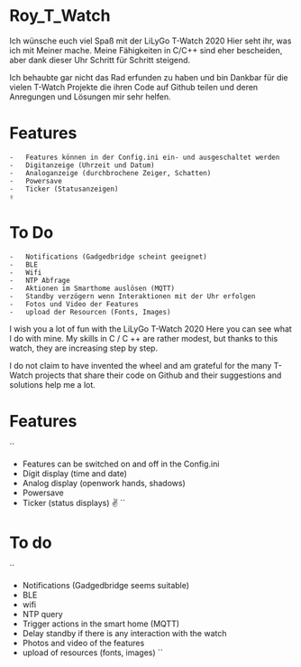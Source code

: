 # Roy_T_Watch

Ich wünsche euch viel Spaß mit der LiLyGo T-Watch 2020 Hier seht ihr, was ich mit Meiner mache. Meine Fähigkeiten in C/C++ sind eher bescheiden, aber dank dieser Uhr Schritt für Schritt steigend.

Ich behaubte gar nicht das Rad erfunden zu haben und bin Dankbar für die vielen T-Watch Projekte die ihren Code auf Github teilen und deren Anregungen und Lösungen mir sehr helfen.

# Features

```
-   Features können in der Config.ini ein- und ausgeschaltet werden
-   Digitanzeige (Uhrzeit und Datum)
-   Analoganzeige (durchbrochene Zeiger, Schatten)
-   Powersave 
-   Ticker (Statusanzeigen)
✌
```

# To Do

```
-   Notifications (Gadgedbridge scheint geeignet)
-   BLE
-   Wifi
-   NTP Abfrage
-   Aktionen im Smarthome auslösen (MQTT)
-   Standby verzögern wenn Interaktionen mit der Uhr erfolgen
-   Fotos und Video der Features
-   upload der Resourcen (Fonts, Images)
```

I wish you a lot of fun with the LiLyGo T-Watch 2020 Here you can see what I do with mine. My skills in C / C ++ are rather modest, but thanks to this watch, they are increasing step by step.

I do not claim to have invented the wheel and am grateful for the many T-Watch projects that share their code on Github and their suggestions and solutions help me a lot.

# Features

``
- Features can be switched on and off in the Config.ini
- Digit display (time and date)
- Analog display (openwork hands, shadows)
- Powersave
- Ticker (status displays)
✌
``

# To do

``
- Notifications (Gadgedbridge seems suitable)
- BLE
- wifi
- NTP query
- Trigger actions in the smart home (MQTT)
- Delay standby if there is any interaction with the watch
- Photos and video of the features
- upload of resources (fonts, images)
``